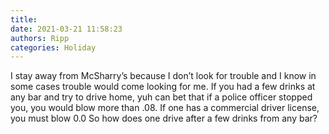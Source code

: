 ```yaml
---
title: 
date: 2021-03-21 11:58:23
authors: Ripp
categories: Holiday
---
```


 I stay away from McSharry’s because I don’t look for trouble and I know in some cases trouble would come looking for me.
If you had a few drinks at any bar and try to drive home, yuh can bet that if a police officer stopped you, you would blow more than .08.    If one has a commercial driver license, you must blow 0.0
So how does one drive after a few drinks from any bar?